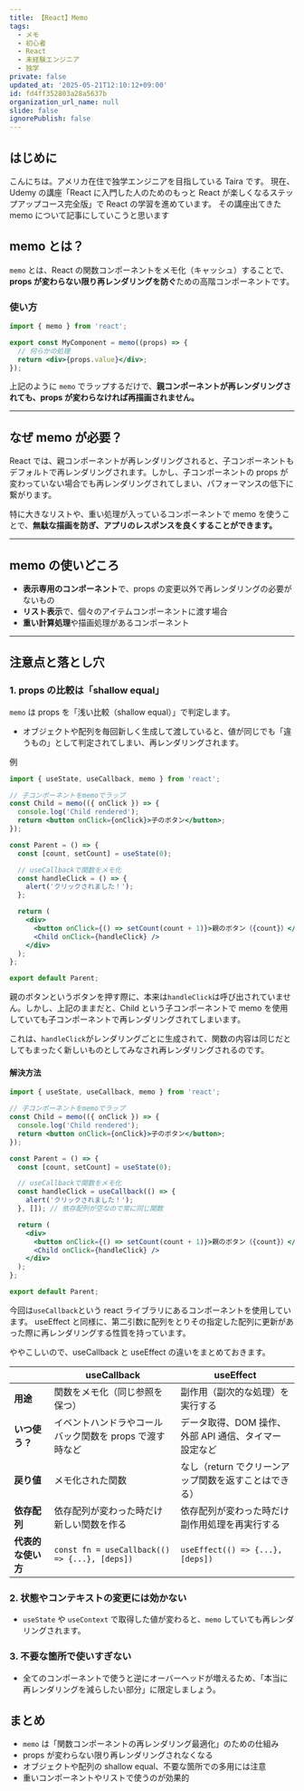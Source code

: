 ```yaml
---
title: 【React】Memo
tags:
  - メモ
  - 初心者
  - React
  - 未経験エンジニア
  - 独学
private: false
updated_at: '2025-05-21T12:10:12+09:00'
id: fd4ff352803a28a5637b
organization_url_name: null
slide: false
ignorePublish: false
---
```


## はじめに

こんにちは。アメリカ在住で独学エンジニアを目指している Taira です。
現在、Udemy の講座「React に入門した人のためのもっと React が楽しくなるステップアップコース完全版」で React の学習を進めています。
その講座出てきた memo について記事にしていこうと思います

## memo とは？

`memo` とは、React の関数コンポーネントをメモ化（キャッシュ）することで、**props が変わらない限り再レンダリングを防ぐ**ための高階コンポーネントです。

### 使い方

```jsx
import { memo } from 'react';

export const MyComponent = memo((props) => {
  // 何らかの処理
  return <div>{props.value}</div>;
});
```

上記のように `memo` でラップするだけで、**親コンポーネントが再レンダリングされても、props が変わらなければ再描画されません。**

---

## なぜ memo が必要？

React では、親コンポーネントが再レンダリングされると、子コンポーネントもデフォルトで再レンダリングされます。しかし、子コンポーネントの props が変わっていない場合でも再レンダリングされてしまい、パフォーマンスの低下に繋がります。

特に大きなリストや、重い処理が入っているコンポーネントで memo を使うことで、**無駄な描画を防ぎ、アプリのレスポンスを良くすることができます。**

---

## memo の使いどころ

- **表示専用のコンポーネント**で、props の変更以外で再レンダリングの必要がないもの
- **リスト表示**で、個々のアイテムコンポーネントに渡す場合
- **重い計算処理**や描画処理があるコンポーネント

---

## 注意点と落とし穴

### 1. props の比較は「shallow equal」

`memo` は props を「浅い比較（shallow equal）」で判定します。

- オブジェクトや配列を毎回新しく生成して渡していると、値が同じでも「違うもの」として判定されてしまい、再レンダリングされます。

例

```jsx
import { useState, useCallback, memo } from 'react';

// 子コンポーネントをmemoでラップ
const Child = memo(({ onClick }) => {
  console.log('Child rendered');
  return <button onClick={onClick}>子のボタン</button>;
});

const Parent = () => {
  const [count, setCount] = useState(0);

  // useCallbackで関数をメモ化
  const handleClick = () => {
    alert('クリックされました！');
  };

  return (
    <div>
      <button onClick={() => setCount(count + 1)}>親のボタン（{count}）</button>
      <Child onClick={handleClick} />
    </div>
  );
};

export default Parent;
```

親のボタンというボタンを押す際に、本来は`handleClick`は呼び出されていません。しかし、上記のままだと、Child という子コンポーネントで memo を使用していても子コンポーネントで再レンダリングされてしまいます。

これは、`handleClick`がレンダリングごとに生成されて、関数の内容は同じだとしてもまったく新しいものとしてみなされ再レンダリングされるのです。

#### 解決方法

```jsx
import { useState, useCallback, memo } from 'react';

// 子コンポーネントをmemoでラップ
const Child = memo(({ onClick }) => {
  console.log('Child rendered');
  return <button onClick={onClick}>子のボタン</button>;
});

const Parent = () => {
  const [count, setCount] = useState(0);

  // useCallbackで関数をメモ化
  const handleClick = useCallback(() => {
    alert('クリックされました！');
  }, []); // 依存配列が空なので常に同じ関数

  return (
    <div>
      <button onClick={() => setCount(count + 1)}>親のボタン（{count}）</button>
      <Child onClick={handleClick} />
    </div>
  );
};

export default Parent;
```

今回は`useCallback`という react ライブラリにあるコンポーネントを使用しています。
useEffect と同様に、第二引数に配列をとりその指定した配列に更新があった際に再レンダリングする性質を持っています。

ややこしいので、useCallback と useEffect の違いをまとめておきます。

|                    | useCallback                                             | useEffect                                             |
| ------------------ | ------------------------------------------------------- | ----------------------------------------------------- |
| **用途**           | 関数をメモ化（同じ参照を保つ）                          | 副作用（副次的な処理）を実行する                      |
| **いつ使う？**     | イベントハンドラやコールバック関数を props で渡す時など | データ取得、DOM 操作、外部 API 通信、タイマー設定など |
| **戻り値**         | メモ化された関数                                        | なし（return でクリーンアップ関数を返すことはできる） |
| **依存配列**       | 依存配列が変わった時だけ新しい関数を作る                | 依存配列が変わった時だけ副作用処理を再実行する        |
| **代表的な使い方** | `const fn = useCallback(() => {...}, [deps])`           | `useEffect(() => {...}, [deps])`                      |

### 2. 状態やコンテキストの変更には効かない

- `useState` や `useContext` で取得した値が変わると、`memo` していても再レンダリングされます。

### 3. 不要な箇所で使いすぎない

- 全てのコンポーネントで使うと逆にオーバーヘッドが増えるため、「本当に再レンダリングを減らしたい部分」に限定しましょう。

## まとめ

- `memo` は「関数コンポーネントの再レンダリング最適化」のための仕組み
- props が変わらない限り再レンダリングされなくなる
- オブジェクトや配列の shallow equal、不要な箇所での多用には注意
- 重いコンポーネントやリストで使うのが効果的

